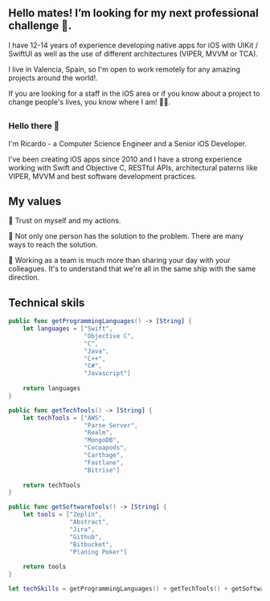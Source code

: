 ## Hello mates! I’m looking for my next professional challenge 🍏.

I have 12-14 years of experience developing native apps for iOS with UIKit / SwiftUI as well as the use of different architectures (VIPER, MVVM or TCA).

I live in Valencia, Spain, so I'm open to work remotely for any amazing projects around the world!.

If you are looking for a staff in the iOS area or if you know about a project to change people's lives, you know where I am! ✌🏻.

##

### Hello there 👋

I'm Ricardo - a Computer Science Engineer and a Senior iOS Developer.

I've been creating iOS apps since 2010 and I have a strong experience working with Swift and Objective C, RESTful APIs, architectural paterns like VIPER, MVVM and best software development practices.

## My values
🦾 Trust on myself and my actions.

🤝 Not only one person has the solution to the problem. There are many ways to reach the solution.

🚀 Working as a team is much more than sharing your day with your colleagues. It's to understand that we're all in the same ship with the same direction.

## Technical skils
```swift
public func getProgrammingLanguages() -> [String] {
    let languages = ["Swift",
                     "Objective C",
                     "C",
                     "Java",
                     "C++",
                     "C#",
                     "Javascript"]
    
    return languages
}

public func getTechTools() -> [String] {
    let techTools = ["AWS",
                     "Parse Server",
                     "Realm",
                     "MongoDB",
                     "Cocoapods",
                     "Carthage",
                     "Fastlane",
                     "Bitrise"]
    
    return techTools
}

public func getSoftwareTools() -> [String] {
    let tools = ["Zeplin",
                 "Abstract",
                 "Jira",
                 "Github",
                 "Bitbucket",
                 "Planing Poker"]
    
    return tools
}

let techSkills = getProgrammingLanguages() + getTechTools() + getSoftwareTools()
```
